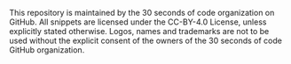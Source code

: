 This repository is maintained by the 30 seconds of code organization on GitHub.
All snippets are licensed under the CC-BY-4.0 License, unless explicitly stated otherwise.
Logos, names and trademarks are not to be used without the explicit consent of the owners of the 30 seconds of code GitHub organization.
